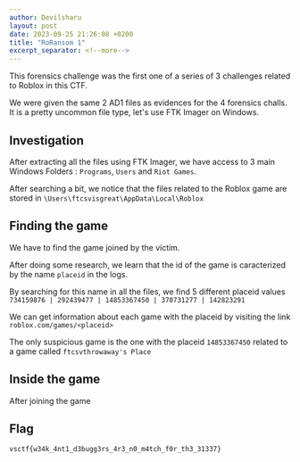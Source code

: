 ```yaml
---
author: Devilsharu
layout: post
date: 2023-09-25 21:26:08 +0200
title: "RoRansom 1"
excerpt_separator: <!--more-->
---
```


This forensics challenge was the first one of a series of 3 challenges related to Roblox in this CTF.

<!--more-->

We were given the same 2 AD1 files as evidences for the 4 forensics challs. It is a pretty uncommon file type, let's use FTK Imager on Windows.

## Investigation

After extracting all the files using FTK Imager, we have access to 3 main Windows Folders : `Programs`, `Users` and `Riot Games`.

After searching a bit, we notice that the files related to the Roblox game are stored in `\Users\ftcsvisgreat\AppData\Local\Roblox`


## Finding the game
We have to find the game joined by the victim.

After doing some research, we learn that the id of the game is caracterized by the name `placeid` in the logs.

By searching for this name in all the files, we find 5 different placeid values ``734159876 | 292439477 | 14853367450 | 370731277 | 142823291``

We can get information about each game with the placeid by visiting the link `roblox.com/games/<placeid>`

The only suspicious game is the one with the placeid `14853367450` related to a game called `ftcsvthrowaway's Place`


## Inside the game

After joining the game

## Flag

`vsctf{w34k_4nt1_d3bugg3rs_4r3_n0_m4tch_f0r_th3_31337}`
